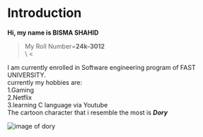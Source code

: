 # Introduction
**Hi, my name is BISMA SHAHID**
> My Roll Number=**24k-3012** </br>  \ <

I am currently enrolled in Software engineering program of FAST UNIVERSITY. \
currently my hobbies are: \
1.Gaming \
2.Netflix \
3.learning C language via Youtube \
The cartoon character that i resemble the most is ***Dory***

![image of dory](https://pin.it/2WFznU13a)
